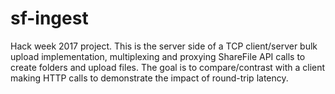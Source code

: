 # sf-ingest

Hack week 2017 project. This is the server side of a TCP client/server bulk upload implementation, multiplexing and proxying ShareFile API calls to create folders and upload files. The goal is to compare/contrast with a client making HTTP calls to demonstrate the impact of round-trip latency.
